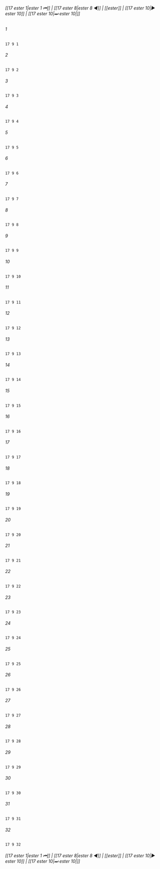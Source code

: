 
###### [[17 еster 1|еster 1 ⏮]] | [[17 еster 8|еster 8 ◀]] | [[еster]] | [[17 еster 10|▶ еster 10]] | [[17 еster 10|⏭ еster 10|]]

###### 1
``` verse
17 9 1 
```
###### 2
``` verse
17 9 2 
```
###### 3
``` verse
17 9 3 
```
###### 4
``` verse
17 9 4 
```
###### 5
``` verse
17 9 5 
```
###### 6
``` verse
17 9 6 
```
###### 7
``` verse
17 9 7 
```
###### 8
``` verse
17 9 8 
```
###### 9
``` verse
17 9 9 
```
###### 10
``` verse
17 9 10 
```
###### 11
``` verse
17 9 11 
```
###### 12
``` verse
17 9 12 
```
###### 13
``` verse
17 9 13 
```
###### 14
``` verse
17 9 14 
```
###### 15
``` verse
17 9 15 
```
###### 16
``` verse
17 9 16 
```
###### 17
``` verse
17 9 17 
```
###### 18
``` verse
17 9 18 
```
###### 19
``` verse
17 9 19 
```
###### 20
``` verse
17 9 20 
```
###### 21
``` verse
17 9 21 
```
###### 22
``` verse
17 9 22 
```
###### 23
``` verse
17 9 23 
```
###### 24
``` verse
17 9 24 
```
###### 25
``` verse
17 9 25 
```
###### 26
``` verse
17 9 26 
```
###### 27
``` verse
17 9 27 
```
###### 28
``` verse
17 9 28 
```
###### 29
``` verse
17 9 29 
```
###### 30
``` verse
17 9 30 
```
###### 31
``` verse
17 9 31 
```
###### 32
``` verse
17 9 32 
```

###### [[17 еster 1|еster 1 ⏮]] | [[17 еster 8|еster 8 ◀]] | [[еster]] | [[17 еster 10|▶ еster 10]] | [[17 еster 10|⏭ еster 10|]]

